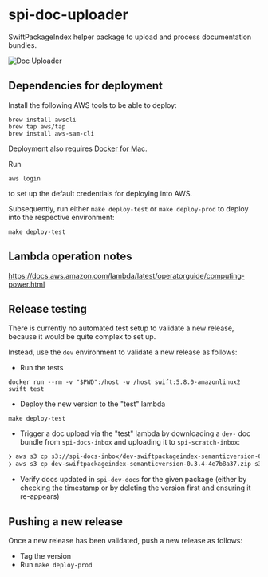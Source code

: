 # spi-doc-uploader

SwiftPackageIndex helper package to upload and process documentation bundles.

![Doc Uploader](https://user-images.githubusercontent.com/65520/210773047-9c1f7cba-252c-4da9-a0f5-2ab8d1ed123d.png)

## Dependencies for deployment

Install the following AWS tools to be able to deploy:

```
brew install awscli
brew tap aws/tap
brew install aws-sam-cli
```

Deployment also requires [Docker for Mac](https://docs.docker.com/desktop/install/mac-install/).

Run

```
aws login
```

to set up the default credentials for deploying into AWS.

Subsequently, run either `make deploy-test` or `make deploy-prod` to deploy into the respective environment:

```
make deploy-test
```

## Lambda operation notes

https://docs.aws.amazon.com/lambda/latest/operatorguide/computing-power.html

## Release testing

There is currently no automated test setup to validate a new release, because it would be quite complex to set up.

Instead, use the `dev` environment to validate a new release as follows:

- Run the tests

```
docker run --rm -v "$PWD":/host -w /host swift:5.8.0-amazonlinux2 swift test
```

- Deploy the new version to the "test" lambda

```
make deploy-test
```

- Trigger a doc upload via the "test" lambda by downloading a `dev-` doc bundle from `spi-docs-inbox` and uploading it to `spi-scratch-inbox`:

```bash
❯ aws s3 cp s3://spi-docs-inbox/dev-swiftpackageindex-semanticversion-0.3.4-4e7b8a37.zip .
❯ aws s3 cp dev-swiftpackageindex-semanticversion-0.3.4-4e7b8a37.zip s3://spi-scratch-inbox/
```

- Verify docs updated in `spi-dev-docs` for the given package (either by checking the timestamp or by deleting the version first and ensuring it re-appears)

## Pushing a new release

Once a new release has been validated, push a new release as follows:

- Tag the version
- Run `make deploy-prod`
